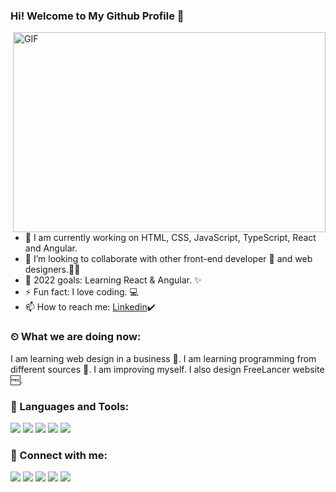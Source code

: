### Hi! Welcome to My Github Profile 👋
<img align="right" alt="GIF" src="https://camo.githubusercontent.com/6607041227d81f650340ff070cc2843518acad359b57e5bb054a9fb7127aa041/68747470733a2f2f63646e2e6472696262626c652e636f6d2f75736572732f323634363432332f73637265656e73686f74732f353530373139362f636f6d70757465722e676966" width="500" height="320" />

- 🔭 I am currently working on HTML, CSS, JavaScript, TypeScript, React and Angular.
- 👯 I’m looking to collaborate with other front-end developer 🎨 and web designers.👩‍💻
- 💪 2022 goals: Learning React & Angular. ✨
- ⚡ Fun fact: I love coding. 💻
- 📫 How to reach me: [Linkedin](https://www.linkedin.com/in/melikeoztekin/):heavy_check_mark:

### ⏲ What we are doing now:
I am learning web design in a business 🚀.
I am learning programming from different sources 📃.
I am improving myself.
I also design FreeLancer website 🆓.
### 🔧 Languages and Tools:
<img src="https://img.shields.io/badge/HTML5-FC4011?style=for-the-badge&logo=html5&logoColor=white" />  <img src="https://img.shields.io/badge/CSS3-5A8AB9?style=for-the-badge&logo=css3&logoColor=white" />  <img src="https://img.shields.io/badge/JavaScript-323330?style=for-the-badge&logo=javascript&logoColor=F7DF1E" /> <img src="https://img.shields.io/badge/React-000000?style=for-the-badge&logo=react&logoColor=61DBFB"/> <img src="https://img.shields.io/badge/Angular-1976D2?style=for-the-badge&logo=angular&logoColor=DD0031"/> 
### 📩 Connect with me:
<a href="mailto:melikeoztekin06@gmail.com"><img src="https://img.shields.io/badge/Gmail-000?style=for-the-badge&logo=gmail&logoColor=white" /></a>
<a href="https://www.linkedin.com/in/melikeoztekin/"><img src="https://img.shields.io/badge/LinkedIn-000?style=for-the-badge&logo=linkedin&logoColor=white" /></a>
<a href="https://medium.com/@melikeoztekin"><img src="https://img.shields.io/badge/Medium-000?style=for-the-badge&logo=medium&logoColor=white" /></a>
<a href="https://t.me/mlkztkn"><img src="https://img.shields.io/badge/Telegram-000?style=for-the-badge&logo=telegram&logoColor=white" /></a>
<a href="https://www.hackerrank.com/melikeoztekin"><img src="https://img.shields.io/badge/-Hackerrank-000?style=for-the-badge&logo=HackerRank&logoColor=white" /></a>

